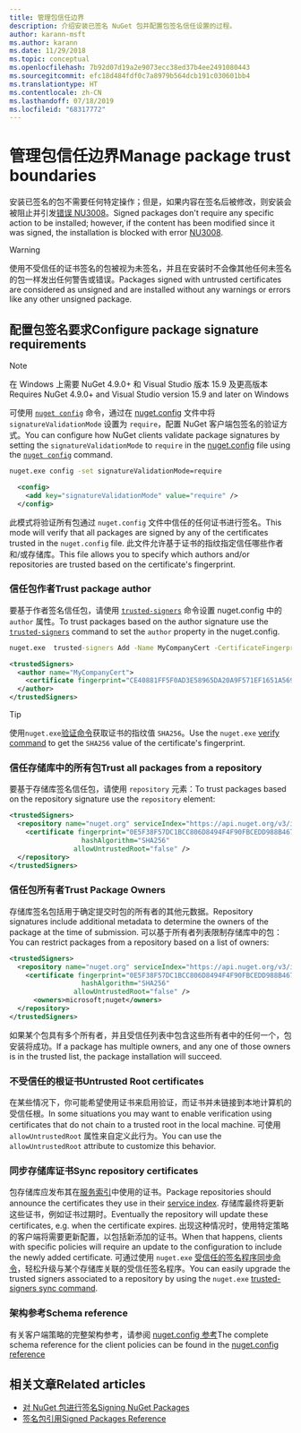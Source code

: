 ```yaml
---
title: 管理包信任边界
description: 介绍安装已签名 NuGet 包并配置包签名信任设置的过程。
author: karann-msft
ms.author: karann
ms.date: 11/29/2018
ms.topic: conceptual
ms.openlocfilehash: 7b92d07d19a2e9073ecc38ed37b4ee2491080443
ms.sourcegitcommit: efc18d484fdf0c7a8979b564dcb191c030601bb4
ms.translationtype: HT
ms.contentlocale: zh-CN
ms.lasthandoff: 07/18/2019
ms.locfileid: "68317772"
---
```

# <a name="manage-package-trust-boundaries"></a><span data-ttu-id="d86eb-103">管理包信任边界</span><span class="sxs-lookup"><span data-stu-id="d86eb-103">Manage package trust boundaries</span></span>

<span data-ttu-id="d86eb-104">安装已签名的包不需要任何特定操作；但是，如果内容在签名后被修改，则安装会被阻止并引发[错误 NU3008](../reference/errors-and-warnings/NU3008.md)。</span><span class="sxs-lookup"><span data-stu-id="d86eb-104">Signed packages don't require any specific action to be installed; however, if the content has been modified since it was signed, the installation is blocked with error [NU3008](../reference/errors-and-warnings/NU3008.md).</span></span>

> [!Warning]
> <span data-ttu-id="d86eb-105">使用不受信任的证书签名的包被视为未签名，并且在安装时不会像其他任何未签名的包一样发出任何警告或错误。</span><span class="sxs-lookup"><span data-stu-id="d86eb-105">Packages signed with untrusted certificates are considered as unsigned and are installed without any warnings or errors like any other unsigned package.</span></span>

## <a name="configure-package-signature-requirements"></a><span data-ttu-id="d86eb-106">配置包签名要求</span><span class="sxs-lookup"><span data-stu-id="d86eb-106">Configure package signature requirements</span></span>

> [!Note]
> <span data-ttu-id="d86eb-107">在 Windows 上需要 NuGet 4.9.0+ 和 Visual Studio 版本 15.9 及更高版本</span><span class="sxs-lookup"><span data-stu-id="d86eb-107">Requires NuGet 4.9.0+ and Visual Studio version 15.9 and later on Windows</span></span>

<span data-ttu-id="d86eb-108">可使用 [`nuget config`](../reference/cli-reference/cli-ref-config.md) 命令，通过在 [nuget.config](../reference/nuget-config-file.md) 文件中将 `signatureValidationMode` 设置为 `require`，配置 NuGet 客户端包签名的验证方式。</span><span class="sxs-lookup"><span data-stu-id="d86eb-108">You can configure how NuGet clients validate package signatures by setting the `signatureValidationMode` to `require` in the [nuget.config](../reference/nuget-config-file.md) file using the [`nuget config`](../reference/cli-reference/cli-ref-config.md) command.</span></span>

```cmd
nuget.exe config -set signatureValidationMode=require
```

```xml
  <config>
    <add key="signatureValidationMode" value="require" />
  </config>
```

<span data-ttu-id="d86eb-109">此模式将验证所有包通过 `nuget.config` 文件中信任的任何证书进行签名。</span><span class="sxs-lookup"><span data-stu-id="d86eb-109">This mode will verify that all packages are signed by any of the certificates trusted in the `nuget.config` file.</span></span> <span data-ttu-id="d86eb-110">此文件允许基于证书的指纹指定信任哪些作者和/或存储库。</span><span class="sxs-lookup"><span data-stu-id="d86eb-110">This file allows you to specify which authors and/or repositories are trusted based on the certificate's fingerprint.</span></span>

### <a name="trust-package-author"></a><span data-ttu-id="d86eb-111">信任包作者</span><span class="sxs-lookup"><span data-stu-id="d86eb-111">Trust package author</span></span>

<span data-ttu-id="d86eb-112">要基于作者签名信任包，请使用 [`trusted-signers`](../reference/cli-reference/cli-ref-trusted-signers.md) 命令设置 nuget.config 中的 `author` 属性。</span><span class="sxs-lookup"><span data-stu-id="d86eb-112">To trust packages based on the author signature use the [`trusted-signers`](../reference/cli-reference/cli-ref-trusted-signers.md) command to set the `author` property in the nuget.config.</span></span>

```cmd
nuget.exe  trusted-signers Add -Name MyCompanyCert -CertificateFingerprint CE40881FF5F0AD3E58965DA20A9F571EF1651A56933748E1BF1C99E537C4E039 -FingerprintAlgorithm SHA256
```

```xml
<trustedSigners>
  <author name="MyCompanyCert">
    <certificate fingerprint="CE40881FF5F0AD3E58965DA20A9F571EF1651A56933748E1BF1C99E537C4E039" hashAlgorithm="SHA256" allowUntrustedRoot="false" />
  </author>
</trustedSigners>
```

>[!TIP]
><span data-ttu-id="d86eb-113">使用`nuget.exe`[验证命令](../reference/cli-reference/cli-ref-verify.md)获取证书的指纹值 `SHA256`。</span><span class="sxs-lookup"><span data-stu-id="d86eb-113">Use the `nuget.exe` [verify command](../reference/cli-reference/cli-ref-verify.md) to get the `SHA256` value of the certificate's fingerprint.</span></span>


### <a name="trust-all-packages-from-a-repository"></a><span data-ttu-id="d86eb-114">信任存储库中的所有包</span><span class="sxs-lookup"><span data-stu-id="d86eb-114">Trust all packages from a repository</span></span>

<span data-ttu-id="d86eb-115">要基于存储库签名信任包，请使用 `repository` 元素：</span><span class="sxs-lookup"><span data-stu-id="d86eb-115">To trust packages based on the repository signature use the `repository` element:</span></span>

```xml
<trustedSigners>  
  <repository name="nuget.org" serviceIndex="https://api.nuget.org/v3/index.json">
    <certificate fingerprint="0E5F38F57DC1BCC806D8494F4F90FBCEDD988B4676070...." 
                  hashAlgorithm="SHA256" 
                allowUntrustedRoot="false" />
  </repository>
</trustedSigners>
```

### <a name="trust-package-owners"></a><span data-ttu-id="d86eb-116">信任包所有者</span><span class="sxs-lookup"><span data-stu-id="d86eb-116">Trust Package Owners</span></span>

<span data-ttu-id="d86eb-117">存储库签名包括用于确定提交时包的所有者的其他元数据。</span><span class="sxs-lookup"><span data-stu-id="d86eb-117">Repository signatures include additional metadata to determine the owners of the package at the time of submission.</span></span> <span data-ttu-id="d86eb-118">可以基于所有者列表限制存储库中的包：</span><span class="sxs-lookup"><span data-stu-id="d86eb-118">You can restrict packages from a repository based on a list of owners:</span></span>

```xml
<trustedSigners>  
  <repository name="nuget.org" serviceIndex="https://api.nuget.org/v3/index.json">
    <certificate fingerprint="0E5F38F57DC1BCC806D8494F4F90FBCEDD988B4676070...." 
                  hashAlgorithm="SHA256" 
                allowUntrustedRoot="false" />
      <owners>microsoft;nuget</owners>
  </repository>
</trustedSigners>
```

<span data-ttu-id="d86eb-119">如果某个包具有多个所有者，并且受信任列表中包含这些所有者中的任何一个，包安装将成功。</span><span class="sxs-lookup"><span data-stu-id="d86eb-119">If a package has multiple owners, and any one of those owners is in the trusted list, the package installation will succeed.</span></span>

### <a name="untrusted-root-certificates"></a><span data-ttu-id="d86eb-120">不受信任的根证书</span><span class="sxs-lookup"><span data-stu-id="d86eb-120">Untrusted Root certificates</span></span>

<span data-ttu-id="d86eb-121">在某些情况下，你可能希望使用证书来启用验证，而证书并未链接到本地计算机的受信任根。</span><span class="sxs-lookup"><span data-stu-id="d86eb-121">In some situations you may want to enable verification using certificates that do not chain to a trusted root in the local machine.</span></span> <span data-ttu-id="d86eb-122">可使用 `allowUntrustedRoot` 属性来自定义此行为。</span><span class="sxs-lookup"><span data-stu-id="d86eb-122">You can use the `allowUntrustedRoot` attribute to customize this behavior.</span></span>

### <a name="sync-repository-certificates"></a><span data-ttu-id="d86eb-123">同步存储库证书</span><span class="sxs-lookup"><span data-stu-id="d86eb-123">Sync repository certificates</span></span>

<span data-ttu-id="d86eb-124">包存储库应发布其在[服务索引](../api/service-index.md)中使用的证书。</span><span class="sxs-lookup"><span data-stu-id="d86eb-124">Package repositories should announce the certificates they use in their [service index](../api/service-index.md).</span></span> <span data-ttu-id="d86eb-125">存储库最终将更新这些证书，例如证书过期时。</span><span class="sxs-lookup"><span data-stu-id="d86eb-125">Eventually the repository will update these certificates, e.g. when the certificate expires.</span></span> <span data-ttu-id="d86eb-126">出现这种情况时，使用特定策略的客户端将需要更新配置，以包括新添加的证书。</span><span class="sxs-lookup"><span data-stu-id="d86eb-126">When that happens, clients with specific policies will require an update to the configuration to include the newly added certificate.</span></span> <span data-ttu-id="d86eb-127">可通过使用 `nuget.exe` [受信任的签名程序同步命令](../reference/cli-reference/cli-ref-trusted-signers.md#nuget-trusted-signers-sync--name-)，轻松升级与某个存储库关联的受信任签名程序。</span><span class="sxs-lookup"><span data-stu-id="d86eb-127">You can easily upgrade the trusted signers associated to a repository by using the `nuget.exe` [trusted-signers sync command](../reference/cli-reference/cli-ref-trusted-signers.md#nuget-trusted-signers-sync--name-).</span></span>

### <a name="schema-reference"></a><span data-ttu-id="d86eb-128">架构参考</span><span class="sxs-lookup"><span data-stu-id="d86eb-128">Schema reference</span></span>

<span data-ttu-id="d86eb-129">有关客户端策略的完整架构参考，请参阅 [nuget.config 参考](../reference/nuget-config-file.md#trustedsigners-section)</span><span class="sxs-lookup"><span data-stu-id="d86eb-129">The complete schema reference for the client policies can be found in the [nuget.config reference](../reference/nuget-config-file.md#trustedsigners-section)</span></span>

## <a name="related-articles"></a><span data-ttu-id="d86eb-130">相关文章</span><span class="sxs-lookup"><span data-stu-id="d86eb-130">Related articles</span></span>

- [<span data-ttu-id="d86eb-131">对 NuGet 包进行签名</span><span class="sxs-lookup"><span data-stu-id="d86eb-131">Signing NuGet Packages</span></span>](../create-packages/Sign-a-Package.md)
- [<span data-ttu-id="d86eb-132">签名包引用</span><span class="sxs-lookup"><span data-stu-id="d86eb-132">Signed Packages Reference</span></span>](../reference/Signed-Packages-Reference.md)
